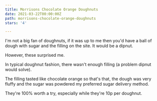 ```yaml
---
title: Morrisons Chocolate Orange Doughnuts
date: 2021-03-22T00:00:00Z
path: morrisons-chocolate-orange-doughnuts
stars: '4'

---
```

I'm not a big fan of doughnuts, if it was up to me then you'd have a ball of dough with sugar and the filling on the site. It would be a dipnut.  
  
However, these surprised me.  
  
In typical doughnut fashion, there wasn't enough filling (a problem dipnut would solve).  
  
The filling tasted like chocolate orange so that's that, the dough was very fluffy and the sugar was powdered my preferred sugar delivery method.  
  
They're 100% worth a try, especially while they're 10p per doughnut.